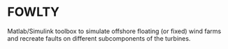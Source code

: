 # FOWLTY
Matlab/Simulink toolbox to simulate offshore floating (or fixed) wind farms and recreate faults on different subcomponents of the turbines.
